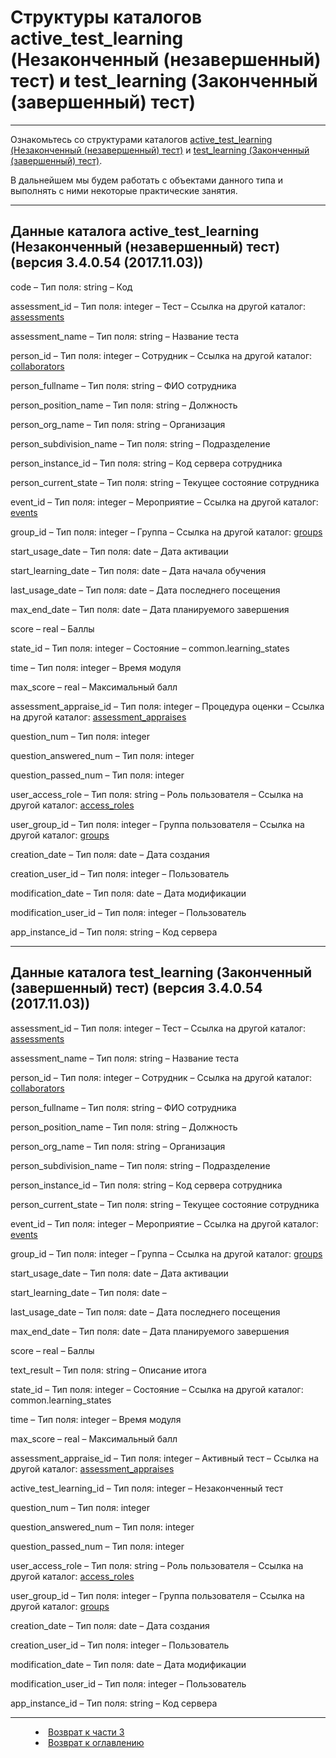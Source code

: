 # Структуры каталогов active_test_learning (Незаконченный (незавершенный) тест) и test_learning (Законченный (завершенный) тест)


***

Ознакомьтесь со структурами каталогов [active_test_learning (Незаконченный (незавершенный) тест)](http://news.websoft.ru/view_doc.html?mode=catalogs&catalog=active_test_learning) и [test_learning (Законченный (завершенный) тест)](http://news.websoft.ru/view_doc.html?mode=catalogs&catalog=test_learning).

В дальнейшем мы будем работать с объектами данного типа и выполнять с ними некоторые практические занятия.

---

## Данные каталога active_test_learning (Незаконченный (незавершенный) тест) (версия 3.4.0.54 (2017.11.03))

code – Тип поля: string – Код

assessment_id – Тип поля: integer – Тест – Ссылка на другой каталог: [assessments](http://news.websoft.ru/view_doc.html?mode=catalogs&catalog=assessment)

assessment_name – Тип поля: string – Название теста

person_id – Тип поля: integer – Сотрудник – Ссылка на другой каталог: [collaborators](http://news.websoft.ru/view_doc.html?mode=catalogs&catalog=collaborator)

person_fullname – Тип поля: string – ФИО сотрудника

person_position_name – Тип поля: string – Должность

person_org_name – Тип поля: string – Организация

person_subdivision_name – Тип поля: string – Подразделение

person_instance_id – Тип поля: string – Код сервера сотрудника

person_current_state – Тип поля: string – Текущее состояние сотрудника

event_id – Тип поля: integer – Мероприятие – Ссылка на другой каталог: [events](http://news.websoft.ru/view_doc.html?mode=catalogs&catalog=event)

group_id – Тип поля: integer – Группа – Ссылка на другой каталог: [groups](http://news.websoft.ru/view_doc.html?mode=catalogs&catalog=group)

start_usage_date – Тип поля: date – Дата активации

start_learning_date – Тип поля: date – Дата начала обучения

last_usage_date – Тип поля: date – Дата последнего посещения

max_end_date – Тип поля: date – Дата планируемого завершения

score – real – Баллы

state_id – Тип поля: integer – Состояние – common.learning_states

time – Тип поля: integer – Время модуля

max_score – real – Максимальный балл

assessment_appraise_id – Тип поля: integer – Процедура оценки – Ссылка на другой каталог: [assessment_appraises](http://news.websoft.ru/view_doc.html?mode=catalogs&catalog=assessment_appraise)

question_num – Тип поля: integer 

question_answered_num – Тип поля: integer 

question_passed_num – Тип поля: integer 

user_access_role – Тип поля: string – Роль пользователя – Ссылка на другой каталог: [access_roles](http://news.websoft.ru/view_doc.html?mode=catalogs&catalog=access_role)

user_group_id – Тип поля: integer – Группа пользователя – Ссылка на другой каталог: [groups](http://news.websoft.ru/view_doc.html?mode=catalogs&catalog=group)

creation_date – Тип поля: date – Дата создания

creation_user_id – Тип поля: integer – Пользователь

modification_date – Тип поля: date – Дата модификации

modification_user_id – Тип поля: integer – Пользователь

app_instance_id – Тип поля: string – Код сервера

***

## Данные каталога test_learning (Законченный (завершенный) тест) (версия 3.4.0.54 (2017.11.03))

assessment_id – Тип поля: integer – Тест – Ссылка на другой каталог: [assessments](http://news.websoft.ru/view_doc.html?mode=catalogs&catalog=assessment)

assessment_name – Тип поля: string – Название теста

person_id – Тип поля: integer – Сотрудник – Ссылка на другой каталог: [collaborators](http://news.websoft.ru/view_doc.html?mode=catalogs&catalog=collaborator)

person_fullname – Тип поля: string – ФИО сотрудника

person_position_name – Тип поля: string – Должность

person_org_name – Тип поля: string – Организация

person_subdivision_name – Тип поля: string – Подразделение

person_instance_id – Тип поля: string – Код сервера сотрудника

person_current_state – Тип поля: string – Текущее состояние сотрудника

event_id – Тип поля: integer – Мероприятие – Ссылка на другой каталог: [events](http://news.websoft.ru/view_doc.html?mode=catalogs&catalog=event)

group_id – Тип поля: integer – Группа – Ссылка на другой каталог: [groups](http://news.websoft.ru/view_doc.html?mode=catalogs&catalog=group)

start_usage_date – Тип поля: date – Дата активации

start_learning_date – Тип поля: date – 

last_usage_date – Тип поля: date – Дата последнего посещения

max_end_date – Тип поля: date – Дата планируемого завершения

score – real – Баллы

text_result – Тип поля: string – Описание итога

state_id – Тип поля: integer – Состояние – Ссылка на другой каталог: common.learning_states

time – Тип поля: integer – Время модуля

max_score – real – Максимальный балл

assessment_appraise_id – Тип поля: integer – Активный тест – Ссылка на другой каталог: [assessment_appraises](http://news.websoft.ru/view_doc.html?mode=catalogs&catalog=assessment_appraise)

active_test_learning_id – Тип поля: integer – Незаконченный тест

question_num – Тип поля: integer 

question_answered_num – Тип поля: integer 

question_passed_num – Тип поля: integer 

user_access_role – Тип поля: string – Роль пользователя – Ссылка на другой каталог: [access_roles](http://news.websoft.ru/view_doc.html?mode=catalogs&catalog=access_role)

user_group_id – Тип поля: integer – Группа пользователя – Ссылка на другой каталог: [groups](http://news.websoft.ru/view_doc.html?mode=catalogs&catalog=group)

creation_date – Тип поля: date – Дата создания

creation_user_id – Тип поля: integer – Пользователь

modification_date – Тип поля: date – Дата модификации

modification_user_id – Тип поля: integer – Пользователь

app_instance_id – Тип поля: string – Код сервера 




***
<dd><li> <a href="3_object_model.md"> Возврат к части 3</a></dd>
<dd><li> <a href="README.md"> Возврат к оглавлению</a></dd>
